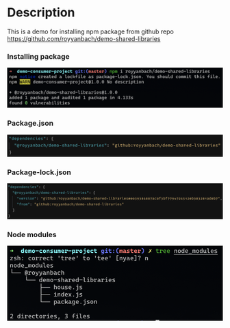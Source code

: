 # Description

This is a demo for installing npm package from github repo https://github.com/royyanbach/demo-shared-libraries

### Installing package

![Installing package](/screenshots/1-install.png)

### Package.json

![package.json](/screenshots/2-package-json.png)

### Package-lock.json

![package-lock.json](/screenshots/3-package-lock-json.png)

### Node modules

![node_modules](/screenshots/4-node-modules.png)

